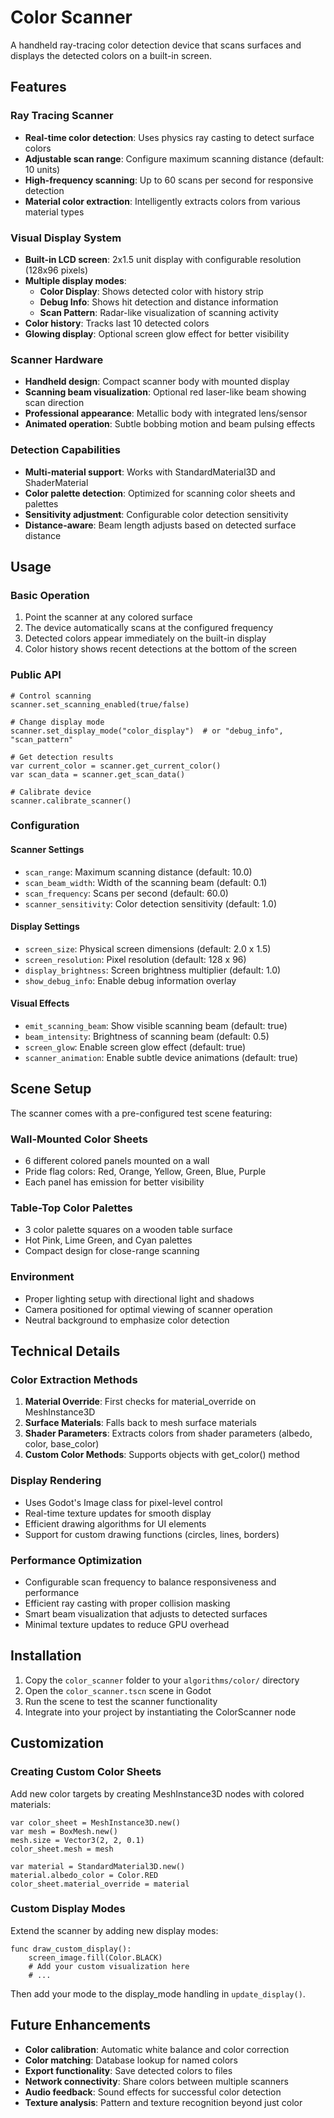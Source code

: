 # Color Scanner

A handheld ray-tracing color detection device that scans surfaces and displays the detected colors on a built-in screen.

## Features

### Ray Tracing Scanner
- **Real-time color detection**: Uses physics ray casting to detect surface colors
- **Adjustable scan range**: Configure maximum scanning distance (default: 10 units)
- **High-frequency scanning**: Up to 60 scans per second for responsive detection
- **Material color extraction**: Intelligently extracts colors from various material types

### Visual Display System
- **Built-in LCD screen**: 2x1.5 unit display with configurable resolution (128x96 pixels)
- **Multiple display modes**:
  - **Color Display**: Shows detected color with history strip
  - **Debug Info**: Shows hit detection and distance information
  - **Scan Pattern**: Radar-like visualization of scanning activity
- **Color history**: Tracks last 10 detected colors
- **Glowing display**: Optional screen glow effect for better visibility

### Scanner Hardware
- **Handheld design**: Compact scanner body with mounted display
- **Scanning beam visualization**: Optional red laser-like beam showing scan direction
- **Professional appearance**: Metallic body with integrated lens/sensor
- **Animated operation**: Subtle bobbing motion and beam pulsing effects

### Detection Capabilities
- **Multi-material support**: Works with StandardMaterial3D and ShaderMaterial
- **Color palette detection**: Optimized for scanning color sheets and palettes
- **Sensitivity adjustment**: Configurable color detection sensitivity
- **Distance-aware**: Beam length adjusts based on detected surface distance

## Usage

### Basic Operation
1. Point the scanner at any colored surface
2. The device automatically scans at the configured frequency
3. Detected colors appear immediately on the built-in display
4. Color history shows recent detections at the bottom of the screen

### Public API

```gdscript
# Control scanning
scanner.set_scanning_enabled(true/false)

# Change display mode
scanner.set_display_mode("color_display")  # or "debug_info", "scan_pattern"

# Get detection results
var current_color = scanner.get_current_color()
var scan_data = scanner.get_scan_data()

# Calibrate device
scanner.calibrate_scanner()
```

### Configuration

#### Scanner Settings
- `scan_range`: Maximum scanning distance (default: 10.0)
- `scan_beam_width`: Width of the scanning beam (default: 0.1)
- `scan_frequency`: Scans per second (default: 60.0)
- `scanner_sensitivity`: Color detection sensitivity (default: 1.0)

#### Display Settings
- `screen_size`: Physical screen dimensions (default: 2.0 x 1.5)
- `screen_resolution`: Pixel resolution (default: 128 x 96)
- `display_brightness`: Screen brightness multiplier (default: 1.0)
- `show_debug_info`: Enable debug information overlay

#### Visual Effects
- `emit_scanning_beam`: Show visible scanning beam (default: true)
- `beam_intensity`: Brightness of scanning beam (default: 0.5)
- `screen_glow`: Enable screen glow effect (default: true)
- `scanner_animation`: Enable subtle device animations (default: true)

## Scene Setup

The scanner comes with a pre-configured test scene featuring:

### Wall-Mounted Color Sheets
- 6 different colored panels mounted on a wall
- Pride flag colors: Red, Orange, Yellow, Green, Blue, Purple
- Each panel has emission for better visibility

### Table-Top Color Palettes
- 3 color palette squares on a wooden table surface
- Hot Pink, Lime Green, and Cyan palettes
- Compact design for close-range scanning

### Environment
- Proper lighting setup with directional light and shadows
- Camera positioned for optimal viewing of scanner operation
- Neutral background to emphasize color detection

## Technical Details

### Color Extraction Methods
1. **Material Override**: First checks for material_override on MeshInstance3D
2. **Surface Materials**: Falls back to mesh surface materials
3. **Shader Parameters**: Extracts colors from shader parameters (albedo, color, base_color)
4. **Custom Color Methods**: Supports objects with get_color() method

### Display Rendering
- Uses Godot's Image class for pixel-level control
- Real-time texture updates for smooth display
- Efficient drawing algorithms for UI elements
- Support for custom drawing functions (circles, lines, borders)

### Performance Optimization
- Configurable scan frequency to balance responsiveness and performance
- Efficient ray casting with proper collision masking
- Smart beam visualization that adjusts to detected surfaces
- Minimal texture updates to reduce GPU overhead

## Installation

1. Copy the `color_scanner` folder to your `algorithms/color/` directory
2. Open the `color_scanner.tscn` scene in Godot
3. Run the scene to test the scanner functionality
4. Integrate into your project by instantiating the ColorScanner node

## Customization

### Creating Custom Color Sheets
Add new color targets by creating MeshInstance3D nodes with colored materials:

```gdscript
var color_sheet = MeshInstance3D.new()
var mesh = BoxMesh.new()
mesh.size = Vector3(2, 2, 0.1)
color_sheet.mesh = mesh

var material = StandardMaterial3D.new()
material.albedo_color = Color.RED
color_sheet.material_override = material
```

### Custom Display Modes
Extend the scanner by adding new display modes:

```gdscript
func draw_custom_display():
    screen_image.fill(Color.BLACK)
    # Add your custom visualization here
    # ...
```

Then add your mode to the display_mode handling in `update_display()`.

## Future Enhancements

- **Color calibration**: Automatic white balance and color correction
- **Color matching**: Database lookup for named colors
- **Export functionality**: Save detected colors to files
- **Network connectivity**: Share colors between multiple scanners
- **Audio feedback**: Sound effects for successful color detection
- **Texture analysis**: Pattern and texture recognition beyond just color
